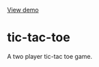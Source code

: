 [View demo](https://yuejiahz.github.io/tic-tac-toe/)

# tic-tac-toe
A two player tic-tac toe game. 


